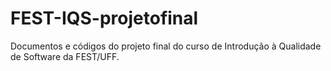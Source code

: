 # FEST-IQS-projetofinal
Documentos e códigos do projeto final do curso de Introdução à Qualidade de Software da FEST/UFF.
